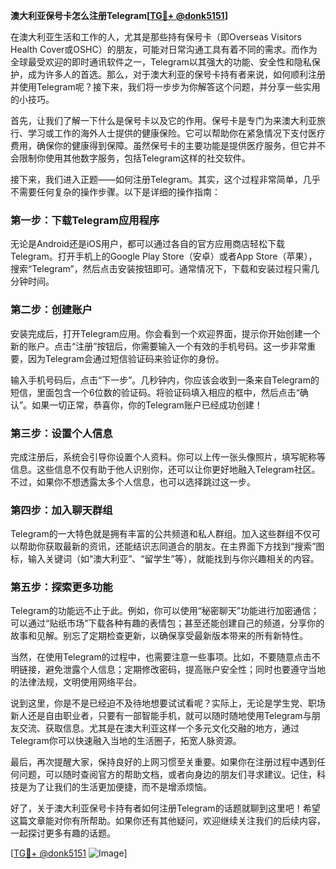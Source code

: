 **澳大利亚保号卡怎么注册Telegram[[TG💪+ @donk5151](https://t.me/s/donk5151)]**

在澳大利亚生活和工作的人，尤其是那些持有保号卡（即Overseas Visitors Health Cover或OSHC）的朋友，可能对日常沟通工具有着不同的需求。而作为全球最受欢迎的即时通讯软件之一，Telegram以其强大的功能、安全性和隐私保护，成为许多人的首选。那么，对于澳大利亚的保号卡持有者来说，如何顺利注册并使用Telegram呢？接下来，我们将一步步为你解答这个问题，并分享一些实用的小技巧。

首先，让我们了解一下什么是保号卡以及它的作用。保号卡是专门为来澳大利亚旅行、学习或工作的海外人士提供的健康保险。它可以帮助你在紧急情况下支付医疗费用，确保你的健康得到保障。虽然保号卡的主要功能是提供医疗服务，但它并不会限制你使用其他数字服务，包括Telegram这样的社交软件。

接下来，我们进入正题——如何注册Telegram。其实，这个过程非常简单，几乎不需要任何复杂的操作步骤。以下是详细的操作指南：

### **第一步：下载Telegram应用程序**
无论是Android还是iOS用户，都可以通过各自的官方应用商店轻松下载Telegram。打开手机上的Google Play Store（安卓）或者App Store（苹果），搜索“Telegram”，然后点击安装按钮即可。通常情况下，下载和安装过程只需几分钟时间。

### **第二步：创建账户**
安装完成后，打开Telegram应用。你会看到一个欢迎界面，提示你开始创建一个新的账户。点击“注册”按钮后，你需要输入一个有效的手机号码。这一步非常重要，因为Telegram会通过短信验证码来验证你的身份。

输入手机号码后，点击“下一步”。几秒钟内，你应该会收到一条来自Telegram的短信，里面包含一个6位数的验证码。将验证码填入相应的框中，然后点击“确认”。如果一切正常，恭喜你，你的Telegram账户已经成功创建！

### **第三步：设置个人信息**
完成注册后，系统会引导你设置个人资料。你可以上传一张头像照片，填写昵称等信息。这些信息不仅有助于他人识别你，还可以让你更好地融入Telegram社区。不过，如果你不想透露太多个人信息，也可以选择跳过这一步。

### **第四步：加入聊天群组**
Telegram的一大特色就是拥有丰富的公共频道和私人群组。加入这些群组不仅可以帮助你获取最新的资讯，还能结识志同道合的朋友。在主界面下方找到“搜索”图标，输入关键词（如“澳大利亚”、“留学生”等），就能找到与你兴趣相关的内容。

### **第五步：探索更多功能**
Telegram的功能远不止于此。例如，你可以使用“秘密聊天”功能进行加密通信；可以通过“贴纸市场”下载各种有趣的表情包；甚至还能创建自己的频道，分享你的故事和见解。别忘了定期检查更新，以确保享受最新版本带来的所有新特性。

当然，在使用Telegram的过程中，也需要注意一些事项。比如，不要随意点击不明链接，避免泄露个人信息；定期修改密码，提高账户安全性；同时也要遵守当地的法律法规，文明使用网络平台。

说到这里，你是不是已经迫不及待地想要试试看呢？实际上，无论是学生党、职场新人还是自由职业者，只要有一部智能手机，就可以随时随地使用Telegram与朋友交流、获取信息。尤其是在澳大利亚这样一个多元文化交融的地方，通过Telegram你可以快速融入当地的生活圈子，拓宽人脉资源。

最后，再次提醒大家，保持良好的上网习惯至关重要。如果你在注册过程中遇到任何问题，可以随时查阅官方的帮助文档，或者向身边的朋友们寻求建议。记住，科技是为了让我们的生活更加便捷，而不是增添烦恼。

好了，关于澳大利亚保号卡持有者如何注册Telegram的话题就聊到这里吧！希望这篇文章能对你有所帮助。如果你还有其他疑问，欢迎继续关注我们的后续内容，一起探讨更多有趣的话题。

[[TG💪+ @donk5151](https://t.me/s/donk5151) ![Image](https://i.postimg.cc/rwNCRYN7/Snipaste-2025-04-30-17-27-05.png)]